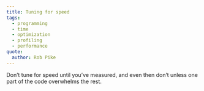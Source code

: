 ```yaml
---
title: Tuning for speed
tags:
  - programming
  - time
  - optimization
  - profiling
  - performance
quote:
  author: Rob Pike
---
```


Don’t tune for speed until you’ve measured, and even then don’t unless one part of the code overwhelms the rest.
